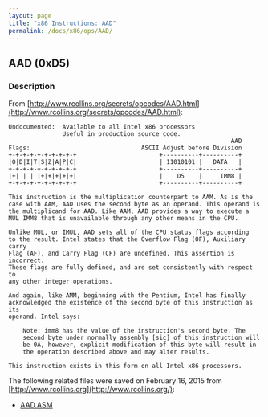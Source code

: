 ```yaml
---
layout: page
title: "x86 Instructions: AAD"
permalink: /docs/x86/ops/AAD/
---
```


AAD (0xD5)
---

### Description

From [http://www.rcollins.org/secrets/opcodes/AAD.html](http://www.rcollins.org/secrets/opcodes/AAD.html):

	Undocumented:  Available to all Intel x86 processors
	               Useful in production source code.
	                                                              AAD
	Flags:                               ASCII Adjust before Division
	+-+-+-+-+-+-+-+-+-+                       +----------+----------+
	|O|D|I|T|S|Z|A|P|C|                       | 11010101 |   DATA   |
	+-+-+-+-+-+-+-+-+-+                       +----------+----------+
	|+| | | |+|+|+|+|+|                       |    D5    |     IMM8 |
	+-+-+-+-+-+-+-+-+-+                       +----------+----------+
	
	This instruction is the multiplication counterpart to AAM. As is the
	case with AAM, AAD uses the second byte as an operand. This operand is
	the multiplicand for AAD. Like AAM, AAD provides a way to execute a
	MUL IMM8 that is unavailable through any other means in the CPU.
	
	Unlike MUL, or IMUL, AAD sets all of the CPU status flags according
	to the result. Intel states that the Overflow Flag (OF), Auxiliary carry
	Flag (AF), and Carry Flag (CF) are undefined. This assertion is incorrect.
	These flags are fully defined, and are set consistently with respect to
	any other integer operations.
	
	And again, like AMM, beginning with the Pentium, Intel has finally
	acknowledged the existence of the second byte of this instruction as its
	operand. Intel says:
	
		Note: imm8 has the value of the instruction's second byte. The
		second byte under normally assembly [sic] of this instruction will
		be 0A, however, explicit modification of this byte will result in
		the operation described above and may alter results.
	
	This instruction exists in this form on all Intel x86 processors.

The following related files were saved on February 16, 2015 from [http://www.rcollins.org](http://www.rcollins.org/):

* [AAD.ASM](AAD.ASM)
